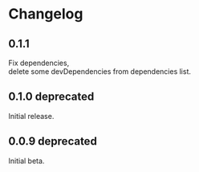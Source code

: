 # Changelog

## 0.1.1
Fix dependencies,   
delete some devDependencies from dependencies list.  

## 0.1.0 deprecated
Initial release.

## 0.0.9 deprecated
Initial beta.